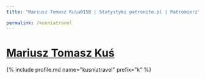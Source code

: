 ```yaml
---
title: "Mariusz Tomasz Ku\u015B | Statystyki patronite.pl | Patromierz"

permalink: /kusniatravel
---
```


# [Mariusz Tomasz Kuś](https://patronite.pl/kusniatravel)

{% include profile.md name="kusniatravel" prefix="k" %}
